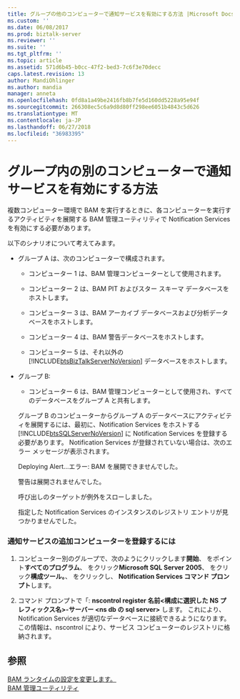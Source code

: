 ```yaml
---
title: グループの他のコンピューターで通知サービスを有効にする方法 |Microsoft Docs
ms.custom: ''
ms.date: 06/08/2017
ms.prod: biztalk-server
ms.reviewer: ''
ms.suite: ''
ms.tgt_pltfrm: ''
ms.topic: article
ms.assetid: 571d6b45-b0cc-47f2-bed3-7c6f3e70decc
caps.latest.revision: 13
author: MandiOhlinger
ms.author: mandia
manager: anneta
ms.openlocfilehash: 0fd8a1a49be2416fb8b7fe5d160dd5228a95e94f
ms.sourcegitcommit: 266308ec5c6a9d8d80ff298ee6051b4843c5d626
ms.translationtype: MT
ms.contentlocale: ja-JP
ms.lasthandoff: 06/27/2018
ms.locfileid: "36983395"
---
```

# <a name="how-to-enable-notifications-services-on-additional-computers-in-a-group"></a>グループ内の別のコンピューターで通知サービスを有効にする方法
複数コンピューター環境で BAM を実行するときに、各コンピューターを実行するアクティビティを展開する BAM 管理ユーティリティで Notification Services を有効にする必要があります。  
  
 以下のシナリオについて考えてみます。  
  
- グループ A は、次のコンピューターで構成されます。  
  
  - コンピューター 1 は、BAM 管理コンピューターとして使用されます。  
  
  - コンピューター 2 は、BAM PIT およびスター スキーマ データベースをホストします。  
  
  - コンピューター 3 は、BAM アーカイブ データベースおよび分析データベースをホストします。  
  
  - コンピューター 4 は、BAM 警告データベースをホストします。  
  
  - コンピューター 5 は、それ以外の [!INCLUDE[btsBizTalkServerNoVersion](../includes/btsbiztalkservernoversion-md.md)] データベースをホストします。  
  
- グループ B:  
  
  -   コンピューター 6 は、BAM 管理コンピューターとして使用され、すべてのデータベースをグループ A と共有します。  
  
  グループ B のコンピューターからグループ A のデータベースにアクティビティを展開するには、最初に、Notification Services をホストする [!INCLUDE[btsSQLServerNoVersion](../includes/btssqlservernoversion-md.md)] に Notification Services を登録する必要があります。 Notification Services が登録されていない場合は、次のエラー メッセージが表示されます。  
  
  Deploying Alert...エラー: BAM を展開できませんでした。  
  
  警告は展開されませんでした。  
  
  呼び出しのターゲットが例外をスローしました。  
  
  指定した Notification Services のインスタンスのレジストリ エントリが見つかりませんでした。  
  
### <a name="to-register-notifications-services-additional-computers"></a>通知サービスの追加コンピューターを登録するには  
  
1.  コンピューター別のグループで、次のようにクリックします**開始**、 をポイント**すべてのプログラム**、 をクリック**Microsoft SQL Server 2005**、 をクリック**構成ツール。**、 をクリックし、 **Notification Services コマンド プロンプト**します。  
  
2.  コマンド プロンプトで「: **nscontrol register 名前\<構成に選択した NS プレフィックス名\>-サーバー \<ns db の sql server\>** します。 これにより、Notification Services が適切なデータベースに接続できるようになります。この情報は、nscontrol により、サービス コンピューターのレジストリに格納されます。  
  
## <a name="see-also"></a>参照  
 [BAM ランタイムの設定を変更します。](../core/changing-bam-runtime-settings.md)   
 [BAM 管理ユーティリティ](../core/bam-management-utility.md)
